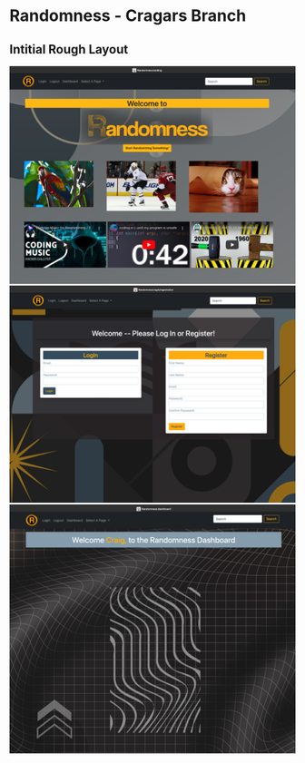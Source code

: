 # Randomness - Cragars Branch

## Intitial Rough Layout

![screenShot1](./src/main/resources/static/images/readMeImages/screenShot01.png)
![screenShot2](./src/main/resources/static/images/readMeImages/screenShot02.png)
![screenShot3](./src/main/resources/static/images/readMeImages/screenShot03.png)
